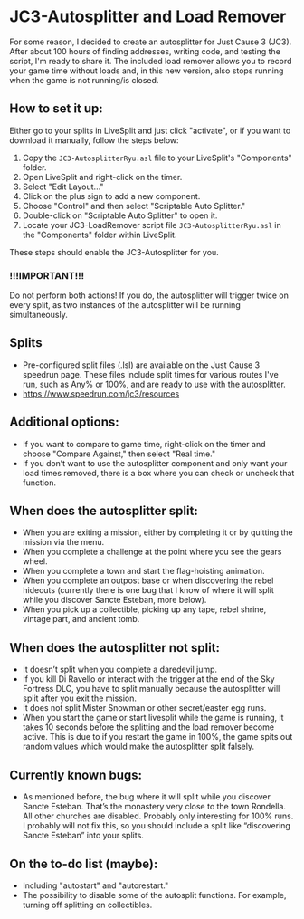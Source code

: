 # JC3-Autosplitter and Load Remover

For some reason, I decided to create an autosplitter for Just Cause 3 (JC3). After about 100 hours of finding addresses, writing code, and testing the script, I'm ready to share it. The included load remover allows you to record your game time without loads and, in this new version, also stops running when the game is not running/is closed.

## How to set it up:

Either go to your splits in LiveSplit and just click "activate", or if you want to download it manually, follow the steps below:

1. Copy the `JC3-AutosplitterRyu.asl` file to your LiveSplit's "Components" folder.
2. Open LiveSplit and right-click on the timer.
3. Select "Edit Layout..."
4. Click on the plus sign to add a new component.
5. Choose "Control" and then select "Scriptable Auto Splitter."
6. Double-click on "Scriptable Auto Splitter" to open it.
7. Locate your JC3-LoadRemover script file `JC3-AutosplitterRyu.asl` in the "Components" folder within LiveSplit.

These steps should enable the JC3-Autosplitter for you.

### **!!!IMPORTANT!!!**
Do not perform both actions! If you do, the autosplitter will trigger twice on every split, as two instances of the autosplitter will be running simultaneously.

## Splits
- Pre-configured split files (.lsl) are available on the Just Cause 3 speedrun page. These files include split times for various routes I've run, such as Any% or 100%, and are ready to use with the autosplitter.
- https://www.speedrun.com/jc3/resources

## Additional options:

- If you want to compare to game time, right-click on the timer and choose "Compare Against," then select "Real time."
- If you don’t want to use the autosplitter component and only want your load times removed, there is a box where you can check or uncheck that function.

## When does the autosplitter split:

- When you are exiting a mission, either by completing it or by quitting the mission via the menu.
- When you complete a challenge at the point where you see the gears wheel.
- When you complete a town and start the flag-hoisting animation.
- When you complete an outpost base or when discovering the rebel hideouts (currently there is one bug that I know of where it will split while you discover Sancte Esteban, more below).
- When you pick up a collectible, picking up any tape, rebel shrine, vintage part, and ancient tomb.

## When does the autosplitter not split:

- It doesn’t split when you complete a daredevil jump.
- If you kill Di Ravello or interact with the trigger at the end of the Sky Fortress DLC, you have to split manually because the autosplitter will split after you exit the mission.
- It does not split Mister Snowman or other secret/easter egg runs.
- When you start the game or start livesplit while the game is running, it takes 10 seconds before the splitting and the load remover become active. This is due to if you restart the game in 100%, the game spits out random values which would make the autosplitter split falsely.

## Currently known bugs:

- As mentioned before, the bug where it will split while you discover Sancte Esteban. That’s the monastery very close to the town Rondella. All other churches are disabled. Probably only interesting for 100% runs. I probably will not fix this, so you should include a split like “discovering Sancte Esteban” into your splits.

## On the to-do list (maybe):

- Including "autostart" and "autorestart."
- The possibility to disable some of the autosplit functions. For example, turning off splitting on collectibles.

